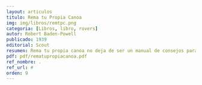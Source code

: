 ```yaml
---
layout: articulos
titulo: Rema tu Propia Canoa
img: img/libros/remtpc.png
categoria: [Libros, libro, rovers]
autor: Robert Baden-Powell
publicado: 1939
editorial: Scout
resumen: Rema tu propia canoa no deja de ser un manual de consejos para la vida dirigido a todos los scouts, aunque también resulta muy útil para todos aquellos muchachos que no pertenecen al escultismo.
pdf: pdf/rematupropiacanoa.pdf
ref_nombre: .
ref_url: #
orden: 9
---
```

